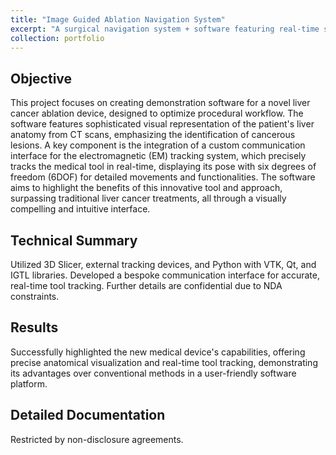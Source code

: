 ```yaml
---
title: "Image Guided Ablation Navigation System"
excerpt: "A surgical navigation system + software featuring real-time surgical tool tracking and anatomy visualization.<br/><img src='/images/portflio_img_image_guided_ablation_nav_system.jpg' width=500>"
collection: portfolio
---
```


## Objective
This project focuses on creating demonstration software for a novel liver cancer ablation device, designed to optimize procedural workflow. The software features sophisticated visual representation of the patient's liver anatomy from CT scans, emphasizing the identification of cancerous lesions. A key component is the integration of a custom communication interface for the electromagnetic (EM) tracking system, which precisely tracks the medical tool in real-time, displaying its pose with six degrees of freedom (6DOF) for detailed movements and functionalities. The software aims to highlight the benefits of this innovative tool and approach, surpassing traditional liver cancer treatments, all through a visually compelling and intuitive interface.

## Technical Summary
Utilized 3D Slicer, external tracking devices, and Python with VTK, Qt, and IGTL libraries. Developed a bespoke communication interface for accurate, real-time tool tracking. Further details are confidential due to NDA constraints.

## Results
Successfully highlighted the new medical device's capabilities, offering precise anatomical visualization and real-time tool tracking, demonstrating its advantages over conventional methods in a user-friendly software platform.

## Detailed Documentation
Restricted by non-disclosure agreements.


